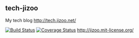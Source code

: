 ## tech-jizoo

 My tech blog http://tech.jizoo.net/

 [![Build Status](https://travis-ci.org/jizoo/tech-jizoo.svg?branch=master)](https://travis-ci.org/jizoo/tech-jizoo)
 [![Coverage Status](https://coveralls.io/repos/jizoo/tech-jizoo/badge.png)](https://coveralls.io/r/jizoo/tech-jizoo)
http://jizoo.mit-license.org/
